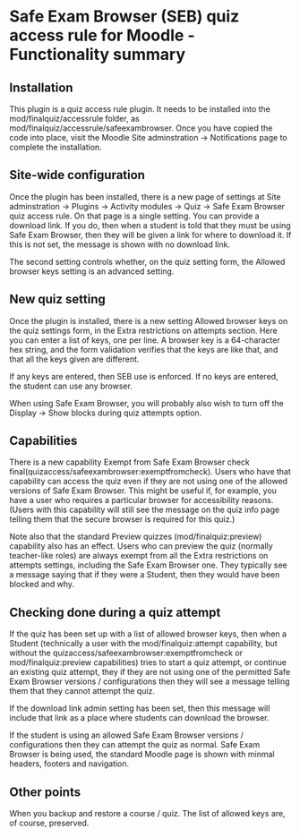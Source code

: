 Safe Exam Browser (SEB) quiz access rule for Moodle - Functionality summary
===========================================================================

Installation
------------

This plugin is a quiz access rule plugin. It needs to be installed into the
mod/finalquiz/accessrule folder, as mod/finalquiz/accessrule/safeexambrowser. Once you
have copied the code into place, visit the Moodle Site adminstration -> Notifications
page to complete the installation.


Site-wide configuration
-----------------------

Once the plugin has been installed, there is a new page of settings at
Site adminstration -> Plugins -> Activity modules -> Quiz -> Safe Exam Browser quiz access rule.
On that page is a single setting. You can provide a download link. If you do,
then when a student is told that they must be using Safe Exam Browser, then they
will be given a link for where to download it. If this is not set, the message
is shown with no download link.

The second setting controls whether, on the quiz setting form, the Allowed
browser keys setting is an advanced setting.


New quiz setting
----------------

Once the plugin is installed, there is a new setting Allowed browser keys on
the quiz settings form, in the Extra restrictions on attempts section. Here you
can enter a list of keys, one per line. A browser key is a 64-character hex
string, and the form validation verifies that the keys are like that, and that
all the keys given are different.

If any keys are entered, then SEB use is enforced. If no keys are entered, the
student can use any browser.

When using Safe Exam Browser, you will probably also wish to turn off the
Display -> Show blocks during quiz attempts option.


Capabilities
------------

There is a new capability Exempt from Safe Exam Browser check
final(quizaccess/safeexambrowser:exemptfromcheck). Users who have that capability
can access the quiz even if they are not using one of the allowed versions of
Safe Exam Browser. This might be useful if, for example, you have a user who
requires a particular browser for accessibility reasons. (Users with this
capability will still see the message on the quiz info page telling them that
the secure browser is required for this quiz.)

Note also that the standard Preview quizzes (mod/finalquiz:preview) capability also
has an effect. Users who can preview the quiz (normally teacher-like roles) are
always exempt from all the Extra restrictions on attempts settings, including
the Safe Exam Browser one. They typically see a message saying that if they
were a Student, then they would have been blocked and why.


Checking done during a quiz attempt
-----------------------------------

If the quiz has been set up with a list of allowed browser keys, then when a
Student (technically a user with the mod/finalquiz:attempt capability, but without
the quizaccess/safeexambrowser:exemptfromcheck or mod/finalquiz:preview capabilities)
tries to start a quiz attempt, or continue an existing quiz attempt, they if
they are not using one of the permitted Safe Exam Browser versions / configurations
then they will see a message telling them that they cannot attempt the quiz.

If the download link admin setting has been set, then this message will include
that link as a place where students can download the browser.

If the student is using an allowed Safe Exam Browser versions / configurations
then they can attempt the quiz as normal. Safe Exam Browser is being used,
the standard Moodle page is shown with minmal headers, footers and navigation.


Other points
------------

When you backup and restore a course / quiz. The list of allowed keys are, of
course, preserved.
